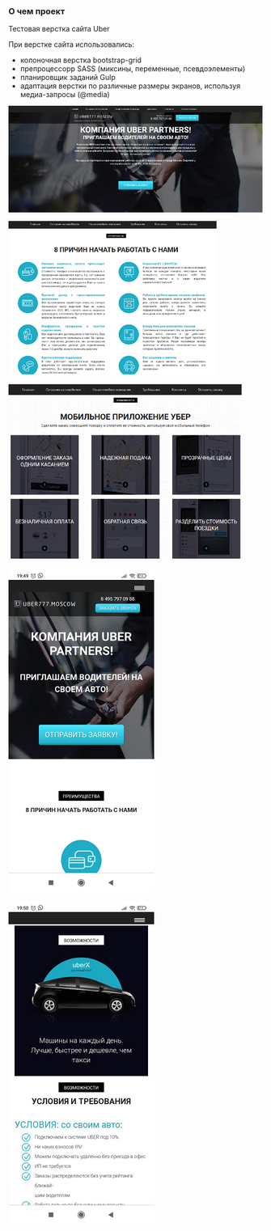### О чем проект

Тестовая верстка сайта Uber 

При верстке сайта использовались:

- колоночная верстка bootstrap-grid  
- препроцессорр SASS (миксины, переменные, псевдоэлементы)
- планировщик заданий Gulp
- адаптация верстки по различные размеры экранов, используя медиа-запросы (@media)

![View1](screenshots/view1.png "Демонстрация сайта")

![View2](screenshots/view2.png "Демонстрация сайта")

![View3](screenshots/view3.png "Демонстрация сайта")

![View4](screenshots/view4.png "Демонстрация адаптации сайта")

![View5](screenshots/view5.png "Демонстрация адаптации сайта")
